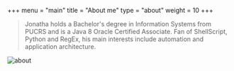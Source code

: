 +++
menu = "main"
title = "About me"
type = "about"
weight = 10
+++

> Jonatha holds a Bachelor's degree in Information Systems from PUCRS and is a Java 8 Oracle Certified Associate. Fan of ShellScript, Python and RegEx, his main interests include automation and application architecture. 

![about](http://jonatha.daguerre.com.br/images/jdv.jpg)

